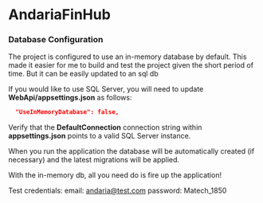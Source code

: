 # AndariaFinHub

### Database Configuration

The project is configured to use an in-memory database by default. This made it easier for me to build and test the project given the short period of time. But it can be easily updated to an sql db

If you would like to use SQL Server, you will need to update **WebApi/appsettings.json** as follows:

```json
  "UseInMemoryDatabase": false,
```

Verify that the **DefaultConnection** connection string within **appsettings.json** points to a valid SQL Server instance. 

When you run the application the database will be automatically created (if necessary) and the latest migrations will be applied.

With the in-memory db, all you need do is fire up the application!

Test credentials:
email: andaria@test.com password: Matech_1850
